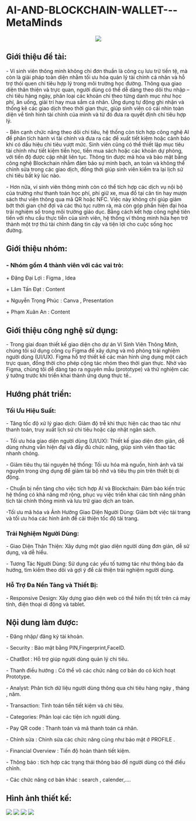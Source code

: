 # AI-AND-BLOCKCHAIN-WALLET---MetaMinds
<p align="center">
  <img src="https://github.com/user-attachments/assets/c3f8e620-b32f-4609-a8fb-8b912d8511a6"/> 
</p>
<h2>Giới thiệu đề tài:</h2>
<p>- Ví sinh viên thông minh không chỉ đơn thuần là công cụ lưu trữ tiền tệ, mà còn là giải pháp toàn diện nhằm tối ưu hóa quản lý tài chính cá nhân và hỗ trợ thói quen chi tiêu hợp lý trong môi trường học đường. Thông qua giao diện thân thiện và trực quan, người dùng có thể dễ dàng theo dõi thu nhập – chi tiêu hàng ngày, phân loại các khoản chi theo từng danh mục như học phí, ăn uống, giải trí hay mua sắm cá nhân. Ứng dụng tự động ghi nhận và thống kê các giao dịch theo thời gian thực, giúp sinh viên có cái nhìn toàn diện về tình hình tài chính của mình và từ đó đưa ra quyết định chi tiêu hợp lý.</p>

<p>- Bên cạnh chức năng theo dõi chi tiêu, hệ thống còn tích hợp công nghệ AI để phân tích hành vi tài chính và đưa ra các đề xuất tiết kiệm hoặc cảnh báo khi có dấu hiệu chi tiêu vượt mức. Sinh viên cũng có thể thiết lập mục tiêu tài chính như tiết kiệm tiền học, tiền mua sách hoặc các khoản dự phòng, với tiến độ được cập nhật liên tục. Thông tin được mã hóa và bảo mật bằng công nghệ Blockchain nhằm đảm bảo sự minh bạch, an toàn và không thể chỉnh sửa trong các giao dịch, đồng thời giúp sinh viên kiểm tra lại lịch sử chi tiêu bất kỳ lúc nào.</p>

<p>- Hơn nữa, ví sinh viên thông minh còn có thể tích hợp các dịch vụ nội bộ của trường như thanh toán học phí, phí giữ xe, mua đồ tại căn tin hay mượn sách thư viện thông qua mã QR hoặc NFC. Việc này không chỉ giúp giảm bớt thời gian chờ đợi và các thủ tục rườm rà, mà còn góp phần hiện đại hóa trải nghiệm số trong môi trường giáo dục. Bằng cách kết hợp công nghệ tiên tiến với nhu cầu thực tiễn của sinh viên, hệ thống ví thông minh hứa hẹn trở thành một trợ thủ tài chính đáng tin cậy và tiện lợi cho cuộc sống học đường.</p>
<h2>Giới thiệu nhóm:</h2>
<h3>- Nhóm gồm 4 thành viên với các vai trò:</h3>
<p>+ Đặng Đại Lợi : Figma , Idea </p>
<p>+ Lâm Tấn Đạt : Content </p>
<p>+ Nguyễn Trọng Phúc : Canva , Presentation </p>
<p>+ Phạm Xuân An : Content  </p>

<h2>Giới thiệu công nghệ sử dụng:</h2>
<p>- Trong giai đoạn thiết kế giao diện cho dự án Ví Sinh Viên Thông Minh, chúng tôi sử dụng công cụ Figma để xây dựng và mô phỏng trải nghiệm người dùng (UI/UX). Figma hỗ trợ thiết kế các màn hình ứng dụng một cách trực quan, đồng thời cho phép cộng tác nhóm theo thời gian thực. Nhờ vào Figma, chúng tôi dễ dàng tạo ra nguyên mẫu (prototype) và thử nghiệm các ý tưởng trước khi triển khai thành ứng dụng thực tế.. </p>

<h2>Hướng phát triển:</h2>
<h3>Tối Ưu Hiệu Suất:</h3>
<p>- Tăng tốc độ xử lý giao dịch:
Giảm độ trễ khi thực hiện các thao tác như thanh toán, truy xuất lịch sử chi tiêu hoặc cập nhật ngân sách.</p>
<p>- Tối ưu hóa giao diện người dùng (UI/UX):
Thiết kế giao diện đơn giản, dễ dùng nhưng vẫn hiện đại và đầy đủ chức năng, giúp sinh viên thao tác nhanh chóng.</p>
<p>- Giảm tiêu thụ tài nguyên hệ thống:
Tối ưu hóa mã nguồn, hình ảnh và tài nguyên trong ứng dụng để giảm tải bộ nhớ và tiêu thụ pin trên thiết bị di động.</p>
<p>- Chuẩn bị nền tảng cho việc tích hợp AI và Blockchain:
Đảm bảo kiến trúc hệ thống có khả năng mở rộng, phục vụ việc triển khai các tính năng phân tích tài chính thông minh và lưu trữ giao dịch an toàn.</p>
<p>-Tối ưu mã hóa và Ảnh Hưởng Giao Diện Người Dùng: Giảm bớt việc tải trang và tối ưu hóa các hình ảnh để cải thiện tốc độ tải trang.</p>

<h3>Trải Nghiệm Người Dùng:</h3>
<p>- Giao Diện Thân Thiện: Xây dựng một giao diện người dùng đơn giản, dễ sử dụng, và dễ hiểu.</p>
<p>- Tương Tác Người Dùng: Sử dụng các yếu tố tương tác như thông báo đa hướng, tìm kiếm theo dõi và gợi ý để cải thiện trải nghiệm người dùng.</p>

<h3>Hỗ Trợ Đa Nền Tảng và Thiết Bị:</h3>
<p>- Responsive Design: Xây dựng giao diện web có thể hiển thị tốt trên cả máy tính, điện thoại di động và tablet.</p>

<h2>Nội dung làm được:</h2>
<p>- Đăng nhập/ đăng ký tài khoản.</p>
<p>- Security : Bảo mật bằng PIN,Fingerprint,FaceID.</p>
<p>- ChatBot : Hỗ trợ giúp người dùng quản lý chi tiêu.</p>
<p>- Thanh điều hướng : Có thể vô các chức năng cơ bản do có kích hoạt Prototype.</p>
<p>- Analyst: Phân tích dữ liệu người dùng thông qua chi tiêu hàng ngày , tháng , năm. </p>
<p>- Transaction: Tính toán tiền tiết kiệm và chi tiêu. </p>
<p>- Categories: Phân loại các tiện ích người dùng. </p>
<p>- Pay QR code : Thanh toán và mã thanh toán cá nhân.</p>
<p>- Chỉnh sửa : Chỉnh sửa các chức năng cũng như bảo mật ở PROFILE .</p>
<p>- Financial Overview : Tiến độ hoàn thành tiết kiệm. </p>
<p>- Thông báo : tích hợp các trạng thái thông báo để người dùng có thể điều chỉnh.</p>
<p>- Các chức năng cơ bản khác : search , calender,....</p>

<h2>Hình ảnh thiết kế:</h2>
<img src="https://github.com/danghuy1101/Nhom6_HeThongQuanLyThuVien_T5_Ca2/assets/129248539/1f939402-bdcd-40f1-b70a-7639ca387548" href="Trang chu"/>
<img src="https://user-images.githubusercontent.com/129248539/281589873-a0d7ae86-a5aa-447a-927f-e94e64ba672f.png"/>
<img src="https://user-images.githubusercontent.com/129248539/281589879-5ed6a0a3-83ea-4a77-a72a-cb85dd1d67c5.png" />
<img src="https://user-images.githubusercontent.com/129248539/281589882-6ae92c92-4e16-484f-9bf4-92c5c5e2fe91.png"/>


